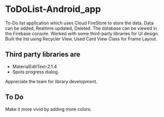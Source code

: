 # ToDoList-Android_app
To-Do list application which uses Cloud FireStore to store the data. Data can be added, Realtime updated, Deleted. The database can be viewed in the Firebase console. Worked with some third-party libraries for UI design. Built the list using Recycler View. Used Card View Class for Frame Layout.

## Third party libraries are

* MaterialEditText-2.1.4
* Spots progress dialog.

Appreciate the team for library development.

## To Do
Make it more vivid by adding more colors.

